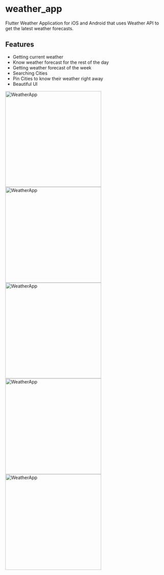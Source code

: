 # weather_app

Flutter Weather Application for iOS and Android that uses Weather API to get the latest weather forecasts.

## Features
  * Getting current weather
  * Know weather forecast for the rest of the day
  * Getting weather forecast of the week
  * Searching Cities
  * Pin Cities to know their weather right away 
  * Beautiful UI

<img src="screenshots/screenshot1.png" alt="WeatherApp" width="300">
<img src="screenshots/screenshot2.png" alt="WeatherApp" width="300">
<img src="screenshots/screenshot3.png" alt="WeatherApp" width="300">
<img src="screenshots/screenshot4.png" alt="WeatherApp" width="300">
<img src="screenshots/screenshot5.png" alt="WeatherApp" width="300">
